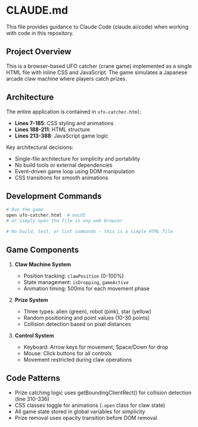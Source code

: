 # CLAUDE.md

This file provides guidance to Claude Code (claude.ai/code) when working with code in this repository.

## Project Overview

This is a browser-based UFO catcher (crane game) implemented as a single HTML file with inline CSS and JavaScript. The game simulates a Japanese arcade claw machine where players catch prizes.

## Architecture

The entire application is contained in `ufo-catcher.html`:
- **Lines 7-185**: CSS styling and animations
- **Lines 188-211**: HTML structure 
- **Lines 213-388**: JavaScript game logic

Key architectural decisions:
- Single-file architecture for simplicity and portability
- No build tools or external dependencies
- Event-driven game loop using DOM manipulation
- CSS transitions for smooth animations

## Development Commands

```bash
# Run the game
open ufo-catcher.html  # macOS
# or simply open the file in any web browser

# No build, test, or lint commands - this is a simple HTML file
```

## Game Components

1. **Claw Machine System**
   - Position tracking: `clawPosition` (0-100%)
   - State management: `isDropping`, `gameActive`
   - Animation timing: 500ms for each movement phase

2. **Prize System**
   - Three types: alien (green), robot (pink), star (yellow)
   - Random positioning and point values (10-30 points)
   - Collision detection based on pixel distances

3. **Control System**
   - Keyboard: Arrow keys for movement, Space/Down for drop
   - Mouse: Click buttons for all controls
   - Movement restricted during claw operations

## Code Patterns

- Prize catching logic uses getBoundingClientRect() for collision detection (line 310-336)
- CSS classes toggle for animations (`.open` class for claw state)
- All game state stored in global variables for simplicity
- Prize removal uses opacity transition before DOM removal